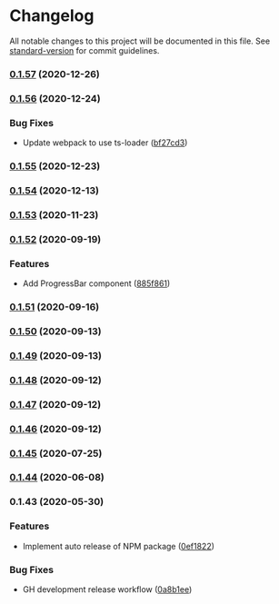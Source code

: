 # Changelog

All notable changes to this project will be documented in this file. See [standard-version](https://github.com/conventional-changelog/standard-version) for commit guidelines.

### [0.1.57](https://github.com/featherweight-design/component-library/compare/@f-design/component-library@0.1.56...@f-design/component-library@0.1.57) (2020-12-26)

### [0.1.56](https://github.com/featherweight-design/component-library/compare/@f-design/component-library@0.1.55...@f-design/component-library@0.1.56) (2020-12-24)


### Bug Fixes

* Update webpack to use ts-loader ([bf27cd3](https://github.com/featherweight-design/component-library/commit/bf27cd3083464665944d9cabb723cce0f74ec8c1))

### [0.1.55](https://github.com/featherweight-design/component-library/compare/@f-design/component-library@0.1.54...@f-design/component-library@0.1.55) (2020-12-23)

### [0.1.54](https://github.com/featherweight-design/component-library/compare/@f-design/component-library@0.1.53...@f-design/component-library@0.1.54) (2020-12-13)

### [0.1.53](https://github.com/featherweight-design/component-library/compare/@f-design/component-library@0.1.52...@f-design/component-library@0.1.53) (2020-11-23)

### [0.1.52](https://github.com/featherweight-design/component-library/compare/@f-design/component-library@0.1.51...@f-design/component-library@0.1.52) (2020-09-19)


### Features

* Add ProgressBar component ([885f861](https://github.com/featherweight-design/component-library/commit/885f8619b94a035d561041ad425605538f033a30))

### [0.1.51](https://github.com/featherweight-design/component-library/compare/@f-design/component-library@0.1.50...@f-design/component-library@0.1.51) (2020-09-16)

### [0.1.50](https://github.com/featherweight-design/component-library/compare/@f-design/component-library@0.1.49...@f-design/component-library@0.1.50) (2020-09-13)

### [0.1.49](https://github.com/featherweight-design/component-library/compare/@f-design/component-library@0.1.48...@f-design/component-library@0.1.49) (2020-09-13)

### [0.1.48](https://github.com/featherweight-design/component-library/compare/@f-design/component-library@0.1.47...@f-design/component-library@0.1.48) (2020-09-12)

### [0.1.47](https://github.com/featherweight-design/component-library/compare/@f-design/component-library@0.1.45...@f-design/component-library@0.1.47) (2020-09-12)

### [0.1.46](https://github.com/featherweight-design/component-library/compare/@f-design/component-library@0.1.45...@f-design/component-library@0.1.46) (2020-09-12)

### [0.1.45](https://github.com/featherweight-design/component-library/compare/@f-design/component-library@0.1.44...@f-design/component-library@0.1.45) (2020-07-25)

### [0.1.44](https://github.com/featherweight-design/component-library/compare/@f-design/component-library@0.1.43...@f-design/component-library@0.1.44) (2020-06-08)

### 0.1.43 (2020-05-30)


### Features

* Implement auto release of NPM package ([0ef1822](https://github.com/featherweight-design/component-library/commit/0ef182245f562f10a579c940b5d62545e698fc2b))


### Bug Fixes

* GH development release workflow ([0a8b1ee](https://github.com/featherweight-design/component-library/commit/0a8b1eec41879d2028ba9291ef3f9a0725d5dbad))
